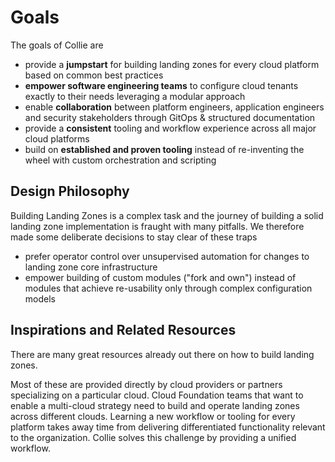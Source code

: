 # Goals

The goals of Collie are

- provide a **jumpstart** for building landing zones for every cloud platform based on common best practices
- **empower software engineering teams** to configure cloud tenants exactly to their needs leveraging a modular approach
- enable **collaboration** between platform engineers, application engineers and security stakeholders through GitOps & structured documentation
- provide a **consistent** tooling and workflow experience across all major cloud platforms
- build on **established and proven tooling** instead of re-inventing the wheel with custom orchestration and scripting

## Design Philosophy

Building Landing Zones is a complex task and the journey of building a solid landing zone implementation is fraught with many pitfalls. We therefore made some deliberate decisions to stay clear of these traps

- prefer operator control over unsupervised automation for changes to landing zone core infrastructure
- empower building of custom modules ("fork and own") instead of modules that achieve re-usability only through complex configuration models

<!-- todo: expand on reasoning behind these choices -->

## Inspirations and Related Resources

There are many great resources already out there on how to build landing zones.

<!-- todo: add links here and discussion of relative benefits-->

Most of these are provided directly by cloud providers or partners specializing on a particular cloud. Cloud Foundation teams that want to enable a multi-cloud strategy need to build and operate landing zones across different clouds. Learning a new workflow or tooling for every platform takes away time from delivering differentiated functionality relevant to the organization. Collie solves this challenge by providing a unified workflow.
